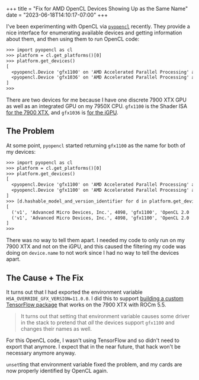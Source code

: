 +++
title = "Fix for AMD OpenCL Devices Showing Up as the Same Name"
date = "2023-06-18T14:10:17-07:00"
+++

I've been experimenting with OpenCL via [`pyopencl`](https://documen.tician.de/pyopencl/) recently.  They provide a nice interface for enumerating available devices and getting information about them, and then using them to run OpenCL code:

```txt
>>> import pyopencl as cl
>>> platform = cl.get_platforms()[0]
>>> platform.get_devices()
[
  <pyopencl.Device 'gfx1100' on 'AMD Accelerated Parallel Processing' at 0x56353125bd70>,
  <pyopencl.Device 'gfx1036' on 'AMD Accelerated Parallel Processing' at 0x5635312ec670>
]
>>>
```

There are two devices for me because I have one discrete 7900 XTX GPU as well as an integrated GPU on my 7950X CPU.  `gfx1100` is the Shader ISA [for the 7900 XTX](https://www.techpowerup.com/gpu-specs/amd-navi-31.g998), and `gfx1036` is [for the iGPU](https://www.techpowerup.com/gpu-specs/radeon-graphics-128sp.c3993).

## The Problem

At some point, `pyopencl` started returning `gfx1100` as the name for both of my devices:

```txt
>>> import pyopencl as cl
>>> platform = cl.get_platforms()[0]
>>> platform.get_devices()
[
  <pyopencl.Device 'gfx1100' on 'AMD Accelerated Parallel Processing' at 0x555cc5a8ed60>,
  <pyopencl.Device 'gfx1100' on 'AMD Accelerated Parallel Processing' at 0x555cc5b1f5f0>
]
>>> [d.hashable_model_and_version_identifier for d in platform.get_devices()]
[
  ('v1', 'Advanced Micro Devices, Inc.', 4098, 'gfx1100', 'OpenCL 2.0 '),
  ('v1', 'Advanced Micro Devices, Inc.', 4098, 'gfx1100', 'OpenCL 2.0 ')
]
>>>
```

There was no way to tell them apart.  I needed my code to only run on my 7900 XTX and not on the iGPU, and this caused the filtering my code was doing on `device.name` to not work since I had no way to tell the devices apart.

## The Cause + The Fix

It turns out that I had exported the environment variable `HSA_OVERRIDE_GFX_VERSION=11.0.0`.  I did this to support [building a custom TensorFlow package](https://cprimozic.net/notes/posts/setting-up-tensorflow-with-rocm-on-7900-xtx/) that works on the 7900 XTX with ROCm 5.5.

> It turns out that setting that environment variable causes some driver in the stack to pretend that _all_ the devices support `gfx1100` and changes their names as well.

For this OpenCL code, I wasn't using TensorFlow and so didn't need to export that anymore.  I expect that in the near future, that hack won't be necessary anymore anyway.

`unset`ting that environment variable fixed the problem, and my cards are now properly identified by OpenCL again.
